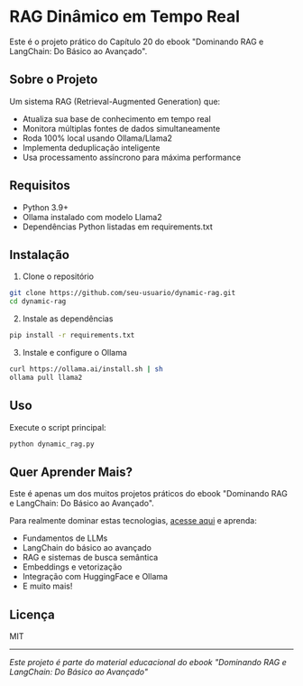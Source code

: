 # RAG Dinâmico em Tempo Real

Este é o projeto prático do Capítulo 20 do ebook "Dominando RAG e LangChain: Do Básico ao Avançado". 

## Sobre o Projeto

Um sistema RAG (Retrieval-Augmented Generation) que:
- Atualiza sua base de conhecimento em tempo real
- Monitora múltiplas fontes de dados simultaneamente
- Roda 100% local usando Ollama/Llama2
- Implementa deduplicação inteligente
- Usa processamento assíncrono para máxima performance

## Requisitos

- Python 3.9+
- Ollama instalado com modelo Llama2
- Dependências Python listadas em requirements.txt

## Instalação

1. Clone o repositório
```bash
git clone https://github.com/seu-usuario/dynamic-rag.git
cd dynamic-rag
```

2. Instale as dependências
```bash
pip install -r requirements.txt
```

3. Instale e configure o Ollama
```bash
curl https://ollama.ai/install.sh | sh
ollama pull llama2
```

## Uso

Execute o script principal:
```bash
python dynamic_rag.py
```

## Quer Aprender Mais?

Este é apenas um dos muitos projetos práticos do ebook "Dominando RAG e LangChain: Do Básico ao Avançado". 

Para realmente dominar estas tecnologias, [acesse aqui](URL_DO_EBOOK) e aprenda:
- Fundamentos de LLMs
- LangChain do básico ao avançado
- RAG e sistemas de busca semântica
- Embeddings e vetorização
- Integração com HuggingFace e Ollama
- E muito mais!

## Licença

MIT

---
*Este projeto é parte do material educacional do ebook "Dominando RAG e LangChain: Do Básico ao Avançado"*